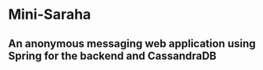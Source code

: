 # Mini-Saraha
## An anonymous messaging web application using Spring for the backend and CassandraDB
